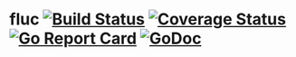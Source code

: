 # fluc [![Build Status](https://img.shields.io/travis/pavlunya/fluc.svg)](https://travis-ci.org/pavlunya/fluc) [![Coverage Status](https://img.shields.io/coveralls/pavlunya/fluc.svg)](https://coveralls.io/github/pavlunya/fluc) [![Go Report Card](https://goreportcard.com/badge/github.com/pavlunya/fluc)](https://goreportcard.com/report/github.com/pavlunya/fluc) [![GoDoc](http://img.shields.io/badge/go-documentation-blue.svg)](https://godoc.org/github.com/pavlunya/fluc)
